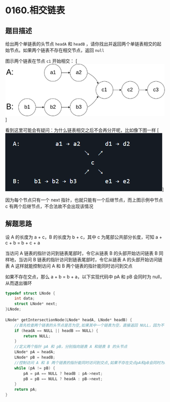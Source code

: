 # 0160.相交链表

## 题目描述

给出两个单链表的头节点 `headA` 和 `headB` ，请你找出并返回两个单链表相交的起始节点。如果两个链表不存在相交节点，返回 `null` 

图示两个链表在节点 `c1` 开始相交：
[![160_statement](\数据结构相关\链表_LinkedList\images\160_statement.png)]

看到这里可能会有疑问：为什么链表相交之后不会再分开呢，比如像下图一样
[![160_statement2](\数据结构相关\链表_LinkedList\\images\160_statement2.png)]

因为每个节点只有一个 next 指针，也就只能有一个后继节点，而上图示例中节点 c 有两个后继节点，不合法故不会出现该情况

## 解题思路

设 A 的长度为 a + c，B 的长度为 b + c，其中 c 为尾部公共部分长度，可知 a + c + b = b + c + a

当访问 A 链表的指针访问到链表尾部时，令它从链表 B 的头部开始访问链表 B
同样地，当访问 B 链表的指针访问到链表尾部时，令它从链表 A 的头部开始访问链表 A
这样就能控制访问 A 和 B 两个链表的指针能同时访问到交点

如果不存在交点，那么 a + b = b + a，以下实现代码中 pA 和 pB 会同时为 null，从而退出循环

```c
typedef struct LNode {
	int data;
	struct LNode* next;
}LNode;

LNode* getIntersectionNode(LNode* headA, LNode* headB) {
    //首先检查两个链表的头节点是否为空,如果其中一个链表为空，直接返回 NULL，因为不可能有交点
	if (headA == NULL || headB == NULL) {
		return NULL;
	}
    //定义两个指针 pA 和 pB，分别指向链表 A 和链表 B 的头节点
	LNode* pA = headA;
	LNode* pB = headB;
    //控制访问 A 和 B 两个链表的指针能同时访问到交点,如果不存在交点pA和pB会同时为null从而退出循环
	while (pA != pB) {
		pA = pA == NULL ? headB : pA->next;
		pB = pB == NULL ? headA : pB->next;
	}
	return pA;
}
```

